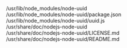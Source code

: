 /usr/lib/node\_modules/node-uuid  
/usr/lib/node\_modules/node-uuid/package.json  
/usr/lib/node\_modules/node-uuid/uuid.js  
/usr/share/doc/nodejs-node-uuid  
/usr/share/doc/nodejs-node-uuid/LICENSE.md  
/usr/share/doc/nodejs-node-uuid/README.md  
